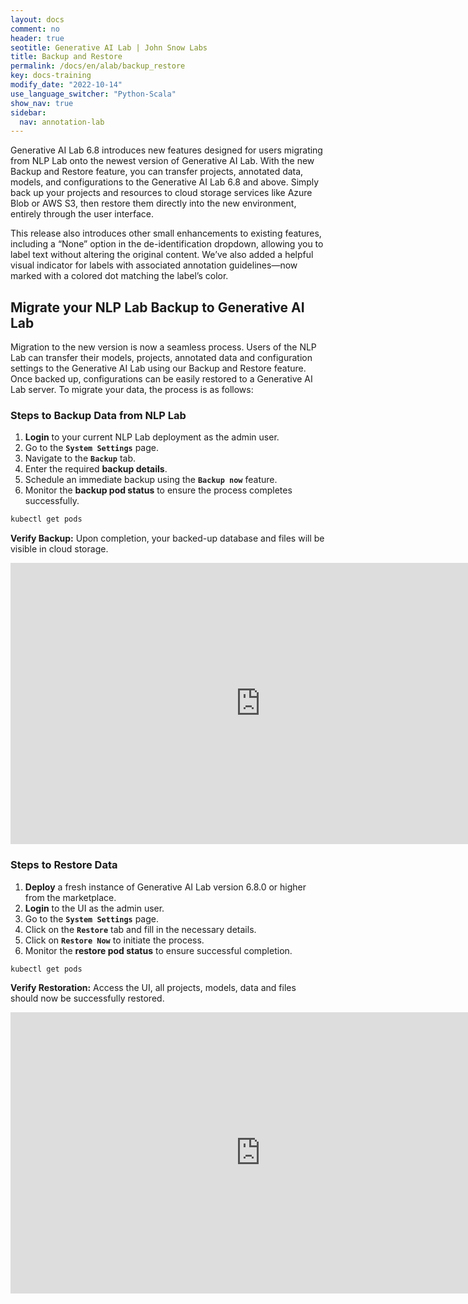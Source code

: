 ```yaml
---
layout: docs
comment: no
header: true
seotitle: Generative AI Lab | John Snow Labs
title: Backup and Restore
permalink: /docs/en/alab/backup_restore
key: docs-training
modify_date: "2022-10-14"
use_language_switcher: "Python-Scala"
show_nav: true
sidebar:
  nav: annotation-lab
---
```


Generative AI Lab 6.8 introduces new features designed for users migrating from NLP Lab onto the newest version of Generative AI Lab. With the new Backup and Restore feature, you can transfer projects, annotated data, models, and configurations to the Generative AI Lab 6.8 and above. Simply back up your projects and resources to cloud storage services like Azure Blob or AWS S3, then restore them directly into the new environment, entirely through the user interface.

This release also introduces other small enhancements to existing features, including a “None” option in the de-identification dropdown, allowing you to label text without altering the original content. We’ve also added a helpful visual indicator for labels with associated annotation guidelines—now marked with a colored dot matching the label’s color. 

## Migrate your NLP Lab Backup to Generative AI Lab
Migration to the new version is now a seamless process. Users of the NLP Lab can transfer their models, projects, annotated data and configuration settings to the Generative AI Lab using our Backup and Restore feature. Once backed up, configurations can be easily restored to a Generative AI Lab server. To migrate your data, the process is as follows:

### Steps to Backup Data from NLP Lab
1. **Login** to your current NLP Lab deployment as the admin user.
2. Go to the **`System Settings`** page.
3. Navigate to the **`Backup`** tab.
4. Enter the required **backup details**.
5. Schedule an immediate backup using the **`Backup now`** feature.
6. Monitor the **backup pod status** to ensure the process completes successfully.
```bash
kubectl get pods
```
**Verify Backup:** Upon completion, your backed-up database and files will be visible in cloud storage.

<iframe width="800" height="450" src="https://www.youtube.com/embed/wUiDq5peZK4?si=v2Q6XCtK01KmcKJa&hd=1" title="NLP Lab to Generative AI Lab migration - Step 1" frameborder="0" allow="accelerometer; autoplay; clipboard-write; encrypted-media; gyroscope; picture-in-picture; web-share" allowfullscreen></iframe>

### Steps to Restore Data

1. **Deploy** a fresh instance of Generative AI Lab version 6.8.0 or higher from the marketplace.
2. **Login** to the UI as the admin user.
3. Go to the **`System Settings`** page.
4. Click on the **`Restore`** tab and fill in the necessary details.
5. Click on **`Restore Now`** to initiate the process.
6. Monitor the **restore pod status** to ensure successful completion.
```bash
kubectl get pods
```

**Verify Restoration:** Access the UI, all projects, models, data and files should now be successfully restored.

<iframe width="800" height="450" src="https://www.youtube.com/embed/8JihFXLfHGc?si=hczRk74snB9cP8Es&hd=1" title="NLP Lab to Generative AI Lab migration - Step 2" frameborder="0" allow="accelerometer; autoplay; clipboard-write; encrypted-media; gyroscope; picture-in-picture; web-share" allowfullscreen></iframe>

    